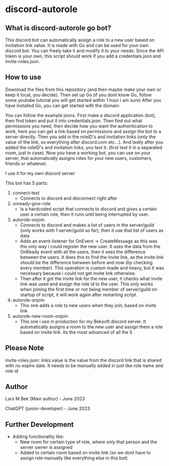 # discord-autorole

## What is discord-autorole go bot?
This discord bot can automatically assign a role to a new user based on invitation link value.
It is made with Go and can be used for your own discord bot. You can freely take it and modify it to your needs.
Since the API token is your own, this script should work if you add a credentials.json and invite-roles.json.

## How to use
Download the files from this repository (and then maybe make your own or keep it local, you decide).
Then set up Go (if you dont know Go, follow some youtube tutorial you will get started within 1 hour i am sure)
After you have installed Go, you can get started with the domain:

You can follow the example jsons. First make a discord application (bot), then find token and put it into credentials.json. 
Then find out what permissions you need, then decide how you want the authentication to work, 
here you can get a link based on permissions and assign the bot to a server directly. 
Then you add in the roleID's and invitation links (only the value of the link, so everything after discord.com etc...).
And lastly after you added the roleID's and invitation links, you test it. (first test it in a separated room, just in case).
Now you have a working bot, you can use on your server, that automatically assigns roles for your new users, customers, friends or whatever.

I use it for my own discord server

This bot has 5 parts:
1) connect-test
   * Connects to discord and disconnect right after
2) onready-give-role
   * Is a hardcoded script that connects to discord and gives a certain user a certain role, then it runs until being interrupted by user.
3) autorole-onjoin
   * Connects to discord and makes a list of users in the server/guild (only works with 1 server/guild so far), then it use that list of users as data
   * Adds an event-listener for OnEvent -> CreateMessage as this was the only way i could register the new user. It uses the data from the OnReady event with all the users, then it sees the difference between the users. It does this to find the invite link, as the invite link should be the difference between before and now (by checking every member). This operation is custom made and heavy, but it was necessary because i could not get invite link otherwise.
   * Then after it got the invite link for the new user, it checks what invite link was used and assign the role id to the user. This only works when joining the first time or not being member of server/guild on startup of script, it will work again after restarting script.
4) autorole-onjoin
   * This one adds a role to new users when they join, based on invite link
5) autorole-new-room-onjoin
   * This one i use in production for my Beksoft discord server. It automatically assigns a room to the new user and assign them a role based on invite link. Its the most advanced of all the 5
## Please Note
invite-roles.json: links.value is the value from the discord link that is shared with no expire date. It needs to be manually added in just like role name and role id

## Author
Lars M Bek (Main author) - June 2023

ChatGPT (junior-developer) - June 2023

## Further Development
* Adding functionality like:
  * New room for certain type of role, where only that person and the server owner is assigned
  * Added to certain room based on invite link (so we dont have to assign role manually like everything else in this bot)
